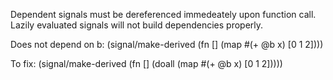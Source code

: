 Dependent signals must be dereferenced immedeately upon function call.
Lazily evaluated signals will not build dependencies properly.

Does not depend on b:
(signal/make-derived (fn [] (map #(+ @b x) [0 1 2])))

To fix:
(signal/make-derived (fn [] (doall (map #(+ @b x) [0 1 2]))))
